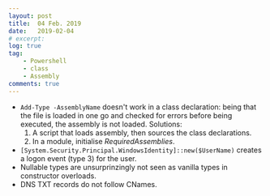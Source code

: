 ```yaml
---
layout: post
title:  04 Feb. 2019
date:   2019-02-04
# excerpt:
log: true
tag:
    - Powershell
    - class
    - Assembly
comments: true
---
```


- `Add-Type -AssemblyName` doesn't work in a class declaration: being that the
  file is loaded in one go and checked for errors before being executed, the
  assembly is not loaded. Solutions:
  1. A script that loads assembly, then sources the class declarations.
  2. In a module, initialise *RequiredAssemblies*.
- `[System.Security.Principal.WindowsIdentity]::new($UserName)` creates
  a logon event (type 3) for the user.
- Nullable types are unsurprinzingly not seen as vanilla types in constructor
  overloads.
- DNS TXT records do not follow CNames.